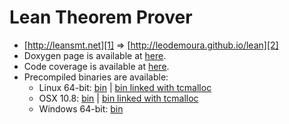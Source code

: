 Lean Theorem Prover
===================
 - [http://leansmt.net][1] => [http://leodemoura.github.io/lean][2]
 - Doxygen page is available at [here][3].
 - Code coverage is available at [here][4].
 - Precompiled binaries are available:
   * Linux 64-bit: [bin][5] | [bin linked with tcmalloc][6]
   * OSX 10.8: [bin][7] | [bin linked with tcmalloc][8]
   * Windows 64-bit: [bin][9] 

[1]: http://leansmt.net
[2]: http://leodemoura.github.io/lean
[3]: https://dl.dropboxusercontent.com/u/203889738/doc/html/index.html
[4]: https://dl.dropboxusercontent.com/u/203889738/lcov/index.html
[5]: https://dl.dropboxusercontent.com/u/203889738/bin/lean_linux
[6]: https://dl.dropboxusercontent.com/u/203889738/bin/lean_linux_tcmalloc
[7]: https://dl.dropboxusercontent.com/u/203889738/bin/lean_osx
[8]: https://dl.dropboxusercontent.com/u/203889738/bin/lean_osx_tcmalloc
[9]: https://dl.dropboxusercontent.com/u/203889738/bin/lean_windows.exe
